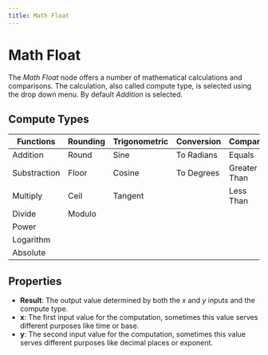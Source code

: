 ```yaml
---
title: Math Float
---
```


# Math Float

The _Math Float_ node offers a number of mathematical calculations and comparisons. The calculation, also called compute type, is selected using the drop down menu. By default _Addition_ is selected.

## Compute Types

| Functions    | Rounding | Trigonometric | Conversion | Compare      |
| ------------ | -------- | ------------- | ---------- | ------------ |
| Addition     | Round    | Sine          | To Radians | Equals       |
| Substraction | Floor    | Cosine        | To Degrees | Greater Than |
| Multiply     | Ceil     | Tangent       |            | Less Than    |
| Divide       | Modulo   |               |            |              |
| Power        |          |               |            |              |
| Logarithm    |          |               |            |              |
| Absolute     |          |               |            |              |

## Properties

- **Result**: The output value determined by both the _x_ and _y_ inputs and the compute type.
- **x**: The first input value for the computation, sometimes this value serves different purposes like time or base.
- **y**: The second input value for the computation, sometimes this value serves different purposes like decimal places or exponent.

<DocsNodeEditor type="MathFloat" />
